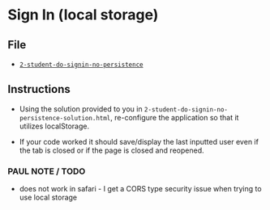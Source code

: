 # Sign In (local storage)

## File

* [`2-student-do-signin-no-persistence`](../02-signin-nopersistence/Unsolved/2-student-do-signin-no-persistence.html)

## Instructions

* Using the solution provided to you in `2-student-do-signin-no-persistence-solution.html`, re-configure the application so that it utilizes localStorage.

* If your code worked it should save/display the last inputted user even if the tab is closed or if the page is closed and reopened.

### PAUL NOTE / TODO
* does not work in safari - I get a CORS type security issue when trying to use local storage
